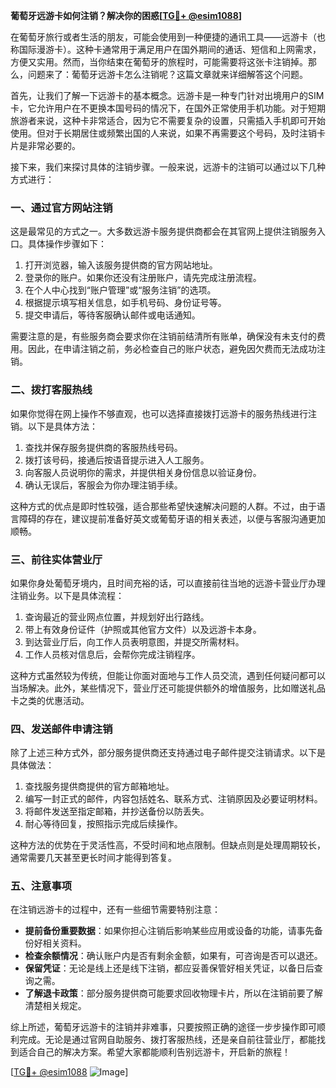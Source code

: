 **葡萄牙远游卡如何注销？解决你的困惑[[TG💪+ @esim1088](https://t.me/s/esim1088)]**

在葡萄牙旅行或者生活的朋友，可能会使用到一种便捷的通讯工具——远游卡（也称国际漫游卡）。这种卡通常用于满足用户在国外期间的通话、短信和上网需求，方便又实用。然而，当你结束在葡萄牙的旅程时，可能需要将这张卡注销掉。那么，问题来了：葡萄牙远游卡怎么注销呢？这篇文章就来详细解答这个问题。

首先，让我们了解一下远游卡的基本概念。远游卡是一种专门针对出境用户的SIM卡，它允许用户在不更换本国号码的情况下，在国外正常使用手机功能。对于短期旅游者来说，这种卡非常适合，因为它不需要复杂的设置，只需插入手机即可开始使用。但对于长期居住或频繁出国的人来说，如果不再需要这个号码，及时注销卡片是非常必要的。

接下来，我们来探讨具体的注销步骤。一般来说，远游卡的注销可以通过以下几种方式进行：

### **一、通过官方网站注销**
这是最常见的方式之一。大多数远游卡服务提供商都会在其官网上提供注销服务入口。具体操作步骤如下：
1. 打开浏览器，输入该服务提供商的官方网站地址。
2. 登录你的账户。如果你还没有注册账户，请先完成注册流程。
3. 在个人中心找到“账户管理”或“服务注销”的选项。
4. 根据提示填写相关信息，如手机号码、身份证号等。
5. 提交申请后，等待客服确认邮件或电话通知。

需要注意的是，有些服务商会要求你在注销前结清所有账单，确保没有未支付的费用。因此，在申请注销之前，务必检查自己的账户状态，避免因欠费而无法成功注销。

### **二、拨打客服热线**
如果你觉得在网上操作不够直观，也可以选择直接拨打远游卡的服务热线进行注销。以下是具体方法：
1. 查找并保存服务提供商的客服热线号码。
2. 拨打该号码，接通后按语音提示进入人工服务。
3. 向客服人员说明你的需求，并提供相关身份信息以验证身份。
4. 确认无误后，客服会为你办理注销手续。

这种方式的优点是即时性较强，适合那些希望快速解决问题的人群。不过，由于语言障碍的存在，建议提前准备好英文或葡萄牙语的相关表述，以便与客服沟通更加顺畅。

### **三、前往实体营业厅**
如果你身处葡萄牙境内，且时间充裕的话，可以直接前往当地的远游卡营业厅办理注销业务。以下是具体流程：
1. 查询最近的营业网点位置，并规划好出行路线。
2. 带上有效身份证件（护照或其他官方文件）以及远游卡本身。
3. 到达营业厅后，向工作人员表明意图，并提交所需材料。
4. 工作人员核对信息后，会帮你完成注销程序。

这种方式虽然较为传统，但能让你面对面地与工作人员交流，遇到任何疑问都可以当场解决。此外，某些情况下，营业厅还可能提供额外的增值服务，比如赠送礼品卡之类的优惠活动。

### **四、发送邮件申请注销**
除了上述三种方式外，部分服务提供商还支持通过电子邮件提交注销请求。以下是具体做法：
1. 查找服务提供商提供的官方邮箱地址。
2. 编写一封正式的邮件，内容包括姓名、联系方式、注销原因及必要证明材料。
3. 将邮件发送至指定邮箱，并抄送备份以防丢失。
4. 耐心等待回复，按照指示完成后续操作。

这种方法的优势在于灵活性高，不受时间和地点限制。但缺点则是处理周期较长，通常需要几天甚至更长时间才能得到答复。

### **五、注意事项**
在注销远游卡的过程中，还有一些细节需要特别注意：
- **提前备份重要数据**：如果你担心注销后影响某些应用或设备的功能，请事先备份好相关资料。
- **检查余额情况**：确认账户内是否有剩余金额，如果有，可咨询是否可以退还。
- **保留凭证**：无论是线上还是线下注销，都应妥善保管好相关凭证，以备日后查询之需。
- **了解退卡政策**：部分服务提供商可能要求回收物理卡片，所以在注销前要了解清楚相关规定。

综上所述，葡萄牙远游卡的注销并非难事，只要按照正确的途径一步步操作即可顺利完成。无论是通过官网自助服务、拨打客服热线，还是亲自前往营业厅，都能找到适合自己的解决方案。希望大家都能顺利告别远游卡，开启新的旅程！

[[TG💪+ @esim1088](https://t.me/s/esim1088) ![Image](https://i.postimg.cc/4NQfJmqS/Snipaste-2025-05-13-00-14-12.png)]